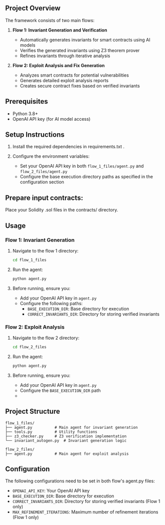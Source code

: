
## Project Overview

The framework consists of two main flows:

1. **Flow 1: Invariant Generation and Verification**
   - Automatically generates invariants for smart contracts using AI models
   - Verifies the generated invariants using Z3 theorem prover
   - Refines invariants through iterative analysis

2. **Flow 2: Exploit Analysis and Fix Generation**
   - Analyzes smart contracts for potential vulnerabilities
   - Generates detailed exploit analysis reports
   - Creates secure contract fixes based on verified invariants

## Prerequisites

- Python 3.8+
- OpenAI API key (for AI model access)

## Setup Instructions

1. Install the required dependencies in requirements.txt .

2. Configure the environment variables:
   - Set your OpenAI API key in both `flow_1_files/agent.py` and `flow_2_files/agent.py`
   - Configure the base execution directory paths as specified in the configuration section

## Prepare input contracts:

Place your Solidity .sol files in the contracts/ directory.

## Usage

### Flow 1: Invariant Generation

1. Navigate to the flow 1 directory:
   ```bash
   cd flow_1_files
   ```

2. Run the agent:
   ```bash
   python agent.py
   ```

3. Before running, ensure you:
   - Add your OpenAI API key in `agent.py`
   - Configure the following paths:
     - `BASE_EXECUTION_DIR`: Base directory for execution
     - `CORRECT_INVARIANTS_DIR`: Directory for storing verified invariants

### Flow 2: Exploit Analysis

1. Navigate to the flow 2 directory:
   ```bash
   cd flow_2_files
   ```

2. Run the agent:
   ```bash
   python agent.py
   ```

3. Before running, ensure you:
   - Add your OpenAI API key in `agent.py`
   - Configure the `BASE_EXECUTION_DIR` path
   -

## Project Structure

```
flow_1_files/
├── agent.py          # Main agent for invariant generation
├── tools.py          # Utility functions
├── z3_checker.py     # Z3 verification implementation
└── invariant_autogen.py  # Invariant generation logic

flow_2_files/
├── agent.py          # Main agent for exploit analysis
```

## Configuration

The following configurations need to be set in both flow's agent.py files:

- `OPENAI_API_KEY`: Your OpenAI API key
- `BASE_EXECUTION_DIR`: Base directory for execution
- `CORRECT_INVARIANTS_DIR`: Directory for storing verified invariants (Flow 1 only)
- `MAX_REFINEMENT_ITERATIONS`: Maximum number of refinement iterations (Flow 1 only)
